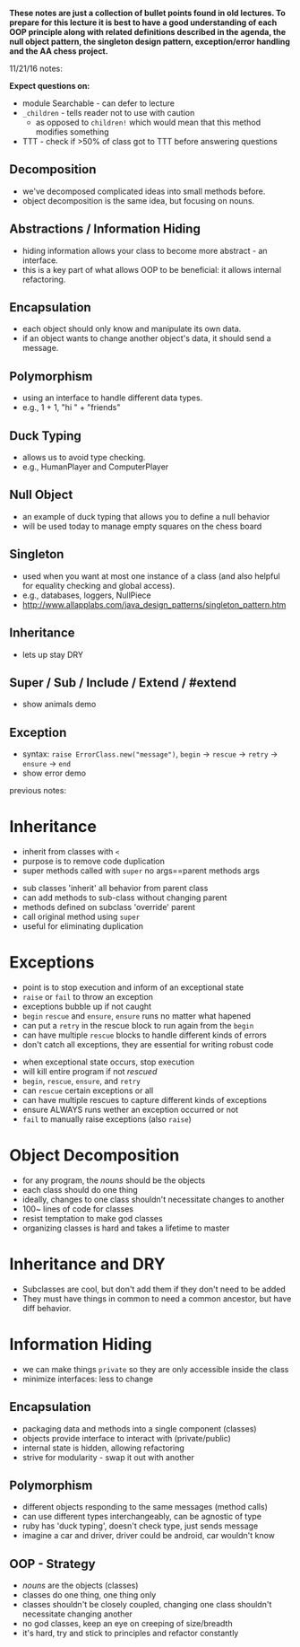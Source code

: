 **These notes are just a collection of bullet points found in old lectures. To prepare for this lecture it is best to have a good understanding of each OOP principle along with related definitions described in the agenda, the null object pattern, the singleton design pattern, exception/error handling and the AA chess project.**

11/21/16 notes:

**Expect questions on:**
+ module Searchable - can defer to lecture
+ `_children` - tells reader not to use with caution
  + as opposed to `children!` which would mean that this method modifies something
+ TTT - check if >50% of class got to TTT before answering questions

## Decomposition
+ we've decomposed complicated ideas into small methods before.
+ object decomposition is the same idea, but focusing on nouns.

## Abstractions / Information Hiding
+ hiding information allows your class to become more abstract - an interface.
+ this is a key part of what allows OOP to be beneficial: it allows internal refactoring.

## Encapsulation
+ each object should only know and manipulate its own data.
+ if an object wants to change another object's data, it should send a message.

## Polymorphism
+ using an interface to handle different data types.
+ e.g., 1 + 1, "hi " + "friends"

## Duck Typing
+ allows us to avoid type checking.
+ e.g., HumanPlayer and ComputerPlayer

## Null Object
+ an example of duck typing that allows you to define a null behavior
+ will be used today to manage empty squares on the chess board

## Singleton
+ used when you want at most one instance of a class (and also helpful for equality checking and global access).
+ e.g., databases, loggers, NullPiece
+ http://www.allapplabs.com/java_design_patterns/singleton_pattern.htm

## Inheritance
+ lets up stay DRY

## Super / Sub / Include / Extend / #extend
+ show animals demo

## Exception
+ syntax: `raise ErrorClass.new("message")`, `begin` -> `rescue` -> `retry` -> `ensure` -> `end`
+ show error demo

previous notes:

# Inheritance
* inherit from classes with `<`
* purpose is to remove code duplication
* super methods called with `super` no args==parent methods args
+ sub classes 'inherit' all behavior from parent class
+ can add methods to sub-class without changing parent
+ methods defined on subclass 'override' parent
+ call original method using `super`
+ useful for eliminating duplication

# Exceptions
* point is to stop execution and inform of an exceptional state
* `raise` or `fail` to throw an exception
* exceptions bubble up if not caught
* `begin` `rescue` and `ensure`, `ensure` runs no matter what hapened
* can put a `retry` in the rescue block to run again from the `begin`
* can have multiple `rescue` blocks to handle different kinds of errors
* don't catch all exceptions, they are essential for writing robust code

+ when exceptional state occurs, stop execution
+ will kill entire program if not _rescued_
+ `begin`, `rescue`, `ensure`, and `retry`
+ can `rescue` certain exceptions or all
+ can have multiple rescues to capture different kinds of exceptions
+ ensure ALWAYS runs wether an exception occurred or not
+ `fail` to manually raise exceptions (also `raise`)

# Object Decomposition
* for any program, the *nouns* should be the objects
* each class should do one thing
* ideally, changes to one class shouldn't necessitate changes to another
* 100~ lines of code for classes
* resist temptation to make god classes
* organizing classes is hard and takes a lifetime to master

# Inheritance and DRY
* Subclasses are cool, but don't add them if they don't need to be added
* They must have things in common to need a common ancestor, but have diff
  behavior.

# Information Hiding
* we can make things `private` so they are only accessible inside the class
* minimize interfaces: less to change

## Encapsulation

+ packaging data and methods into a single component (classes)
+ objects provide interface to interact with (private/public)
+ internal state is hidden, allowing refactoring
+ strive for modularity - swap it out with another

## Polymorphism

+ different objects responding to the same messages (method calls)
+ can use different types interchangeably, can be agnostic of type
+ ruby has 'duck typing', doesn't check type, just sends message
+ imagine a car and driver, driver could be android, car wouldn't know

## OOP - Strategy
+ *nouns* are the objects (classes)
+ classes do one thing, one thing only
+ classes shouldn't be closely coupled,
  changing one class shouldn't necessitate changing another
+ no god classes, keep an eye on creeping of size/breadth
+ it's hard, try and stick to principles and refactor constantly
